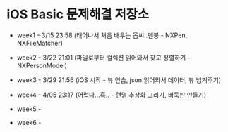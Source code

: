 iOS Basic 문제해결 저장소
=============

* week1 - 3/15 23:58 (태어나서 처음 배우는 옵씨..멘붕 - NXPen, NXFileMatcher)

* week2 - 3/22 21:01 (파일로부터 컬렉션 읽어와서 찾고 정렬하기 - NXPersonModel)

* week3 - 3/29 21:56 (iOS 시작 - 뷰 연습, json 읽어와서 데이터, 뷰 넘겨주기)

* week4 - 4/05 23:17 (어렵다...흑.. - 랜덤 추상화 그리기, 바둑판 만들기)

* week5 - 

* week6 - 
